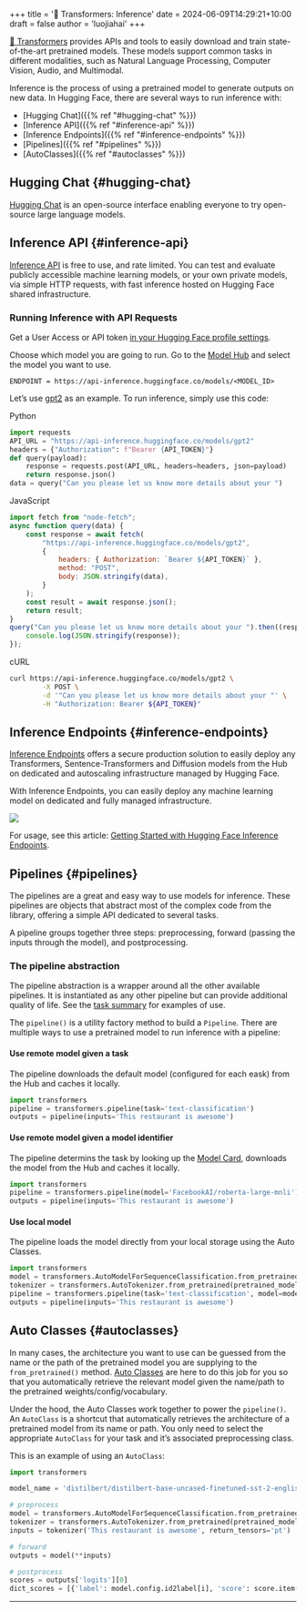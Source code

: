 +++
title = '🤗 Transformers: Inference'
date = 2024-06-09T14:29:21+10:00
draft = false
author = 'luojiahai'
+++

[🤗 Transformers](https://huggingface.co/docs/transformers/) provides APIs and tools to easily download and train
state-of-the-art pretrained models. These models support common tasks in different modalities, such as Natural Language
Processing, Computer Vision, Audio, and Multimodal.

Inference is the process of using a pretrained model to generate outputs on new data. In Hugging Face, there are several
ways to run inference with:

- [Hugging Chat]({{% ref "#hugging-chat" %}})
- [Inference API]({{% ref "#inference-api" %}})
- [Inference Endpoints]({{% ref "#inference-endpoints" %}})
- [Pipelines]({{% ref "#pipelines" %}})
- [AutoClasses]({{% ref "#autoclasses" %}})

## Hugging Chat {#hugging-chat}

[Hugging Chat](https://huggingface.co/chat/) is an open-source interface enabling everyone to try open-source large language models.

## Inference API {#inference-api}

[Inference API](https://huggingface.co/docs/api-inference/) is free to use, and rate limited. You can test and evaluate
publicly accessible machine learning models, or your own private models, via simple HTTP requests, with fast inference
hosted on Hugging Face shared infrastructure.

### Running Inference with API Requests

Get a User Access or API token [in your Hugging Face profile settings](https://huggingface.co/settings/tokens).

Choose which model you are going to run. Go to the [Model Hub](https://huggingface.co/models) and select the model you
want to use.

```
ENDPOINT = https://api-inference.huggingface.co/models/<MODEL_ID>
```

Let’s use [gpt2](https://huggingface.co/gpt2) as an example. To run inference, simply use this code:

Python
```python
import requests
API_URL = "https://api-inference.huggingface.co/models/gpt2"
headers = {"Authorization": f"Bearer {API_TOKEN}"}
def query(payload):
    response = requests.post(API_URL, headers=headers, json=payload)
    return response.json()
data = query("Can you please let us know more details about your ")
```

JavaScript
```javascript
import fetch from "node-fetch";
async function query(data) {
    const response = await fetch(
        "https://api-inference.huggingface.co/models/gpt2",
        {
            headers: { Authorization: `Bearer ${API_TOKEN}` },
            method: "POST",
            body: JSON.stringify(data),
        }
    );
    const result = await response.json();
    return result;
}
query("Can you please let us know more details about your ").then((response) => {
    console.log(JSON.stringify(response));
});
```

cURL
```bash
curl https://api-inference.huggingface.co/models/gpt2 \
        -X POST \
        -d '"Can you please let us know more details about your "' \
        -H "Authorization: Bearer ${API_TOKEN}"
```

## Inference Endpoints {#inference-endpoints}

[Inference Endpoints](https://huggingface.co/docs/inference-endpoints/) offers a secure production solution to easily
deploy any Transformers, Sentence-Transformers and Diffusion models from the Hub on dedicated and autoscaling
infrastructure managed by Hugging Face.

With Inference Endpoints, you can easily deploy any machine learning model on dedicated and fully managed
infrastructure.

![](https://raw.githubusercontent.com/huggingface/hf-endpoints-documentation/main/assets/creation_flow.png)

For usage, see this article:
[Getting Started with Hugging Face Inference Endpoints](https://huggingface.co/blog/inference-endpoints).

## Pipelines {#pipelines}

The pipelines are a great and easy way to use models for inference. These pipelines are objects that abstract most of
the complex code from the library, offering a simple API dedicated to several tasks.

A pipeline groups together three steps: preprocessing, forward (passing the inputs through the model), and
postprocessing.

### The pipeline abstraction

The pipeline abstraction is a wrapper around all the other available pipelines. It is instantiated as any other pipeline
but can provide additional quality of life. See the
[task summary](https://huggingface.co/docs/transformers/task_summary) for examples of use.

The `pipeline()` is a utility factory method to build a `Pipeline`. There are multiple ways to use a pretrained model to run inference with a pipeline:

#### Use remote model given a task

The pipeline downloads the default model (configured for each eask) from the Hub and caches it locally.

```python
import transformers
pipeline = transformers.pipeline(task='text-classification')
outputs = pipeline(inputs='This restaurant is awesome')
```

#### Use remote model given a model identifier

The pipeline determins the task by looking up the [Model Card](https://huggingface.co/docs/hub/en/model-cards), downloads the model from the Hub and caches it locally.

```python
import transformers
pipeline = transformers.pipeline(model='FacebookAI/roberta-large-mnli')
outputs = pipeline(inputs='This restaurant is awesome')
```

#### Use local model

The pipeline loads the model directly from your local storage using the Auto Classes.

```python
import transformers
model = transformers.AutoModelForSequenceClassification.from_pretrained(pretrained_model_name_or_path='path/to/model')
tokenizer = transformers.AutoTokenizer.from_pretrained(pretrained_model_name_or_path='path/to/model')
pipeline = transformers.pipeline(task='text-classification', model=model, tokenizer=tokenizer)
outputs = pipeline(inputs='This restaurant is awesome')
```

## Auto Classes {#autoclasses}

In many cases, the architecture you want to use can be guessed from the name or the path of the pretrained model you are
supplying to the `from_pretrained()` method. [Auto Classes](https://huggingface.co/docs/transformers/model_doc/auto) are
here to do this job for you so that you automatically retrieve the relevant model given the name/path to the pretrained
weights/config/vocabulary.

Under the hood, the Auto Classes work together to power the `pipeline()`. An `AutoClass` is a shortcut that
automatically retrieves the architecture of a pretrained model from its name or path. You only need to select the
appropriate `AutoClass` for your task and it’s associated preprocessing class.

This is an example of using an `AutoClass`:

```python
import transformers

model_name = 'distilbert/distilbert-base-uncased-finetuned-sst-2-english'

# preprocess
model = transformers.AutoModelForSequenceClassification.from_pretrained(pretrained_model_name_or_path=model_name)
tokenizer = transformers.AutoTokenizer.from_pretrained(pretrained_model_name_or_path=model_name)
inputs = tokenizer('This restaurant is awesome', return_tensors='pt')

# forward
outputs = model(**inputs)

# postprocess
scores = outputs['logits'][0]
dict_scores = [{'label': model.config.id2label[i], 'score': score.item()} for i, score in enumerate(scores)]
```

---
